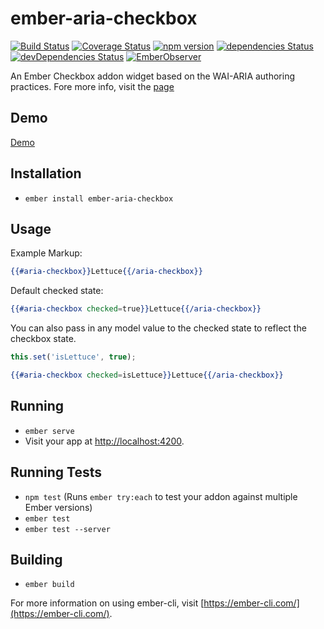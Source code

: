 # ember-aria-checkbox

[![Build Status](https://travis-ci.org/rajasegar/ember-aria-checkbox.svg?branch=master)](https://travis-ci.org/rajasegar/ember-aria-checkbox) 
[![Coverage Status](https://coveralls.io/repos/github/rajasegar/ember-aria-checkbox/badge.svg?branch=master)](https://coveralls.io/github/rajasegar/ember-aria-checkbox?branch=master)
[![npm version](http://img.shields.io/npm/v/ember-aria-checkbox.svg?style=flat)](https://npmjs.org/package/ember-aria-checkbox "View this project on npm")
[![dependencies Status](https://david-dm.org/rajasegar/ember-aria-checkbox/status.svg)](https://david-dm.org/rajasegar/ember-aria-checkbox)
[![devDependencies Status](https://david-dm.org/rajasegar/ember-aria-checkbox/dev-status.svg)](https://david-dm.org/rajasegar/ember-aria-checkbox?type=dev)
[![EmberObserver](http://emberobserver.com/badges/ember-aria-checkbox.svg?branch=master)](http://emberobserver.com/addons/ember-aria-checkbox)


An Ember Checkbox addon widget based on the WAI-ARIA authoring practices.
Fore more info, visit the [page](https://www.w3.org/TR/wai-aria-practices-1.1/#checkbox)

## Demo

[Demo](http://rajasegar.github.io/ember-aria-checkbox/)



## Installation

* `ember install ember-aria-checkbox`

## Usage
Example Markup:

```hbs
{{#aria-checkbox}}Lettuce{{/aria-checkbox}}
```

Default checked state:

```hbs
{{#aria-checkbox checked=true}}Lettuce{{/aria-checkbox}}
```

You can also pass in any model value to the checked state to reflect the checkbox state.

```js
this.set('isLettuce', true);
```

```hbs
{{#aria-checkbox checked=isLettuce}}Lettuce{{/aria-checkbox}}
```



## Running

* `ember serve`
* Visit your app at [http://localhost:4200](http://localhost:4200).

## Running Tests

* `npm test` (Runs `ember try:each` to test your addon against multiple Ember versions)
* `ember test`
* `ember test --server`

## Building

* `ember build`

For more information on using ember-cli, visit [https://ember-cli.com/](https://ember-cli.com/).
